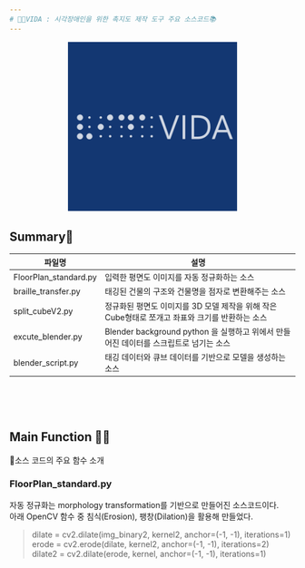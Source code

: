 ```yaml
---
# 👩‍🦯VIDA : 시각장애인을 위한 촉지도 제작 도구 주요 소스코드📚
---
```



<div align="center"><img src="../asset/logo.png" width="300">
</div>


## Summary🔫

| 파일명 | 설명 | 
| ------ | ------ | 
| FloorPlan_standard.py | 입력한 평면도 이미지를 자동 정규화하는 소스 |
| braille_transfer.py | 태깅된 건물의 구조와 건물명을 점자로 변환해주는 소스 |
| split_cubeV2.py | 정규화된 평면도 이미지를 3D 모델 제작을 위해 작은 Cube형태로 쪼개고 좌표와 크기를 반환하는 소스|
| excute_blender.py | Blender background python 을 실행하고 위에서 만들어진 데이터를 스크립트로 넘기는 소스 |
| blender_script.py | 태깅 데이터와 큐브 데이터를 기반으로 모델을 생성하는 소스 |

 <br> <br> <br>
## Main Function 👨‍🏫
🔦소스 코드의 주요 함수 소개

### FloorPlan_standard.py 
자동 정규화는 morphology transformation를 기반으로 만들어진 소스코드이다. <br>
아래 OpenCV 함수 중 침식(Erosion), 팽창(Dilation)을 활용해 만들었다.

>    dilate = cv2.dilate(img_binary2, kernel2, anchor=(-1, -1), iterations=1) <br>
>    erode = cv2.erode(dilate, kernel2, anchor=(-1, -1), iterations=2) <br>
>    dilate2 = cv2.dilate(erode, kernel, anchor=(-1, -1), iterations=1) <br>

